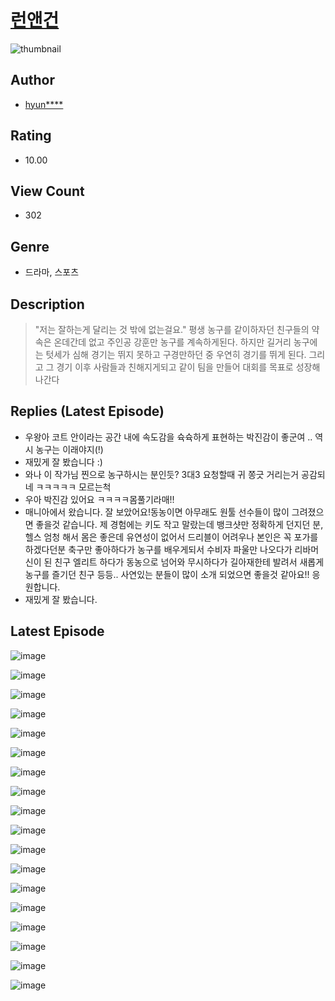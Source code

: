 # [런앤건](https://comic.naver.com/challenge/list?titleId=810746)
![thumbnail](https://image-comic.pstatic.net/user_contents_data/challenge_comic/2023/05/24/329710/upload_3617910456240648497_480x623.jpeg)

## Author
- [hyun****](https://comic.naver.com/artistTitle?id=329710)

## Rating
- 10.00

## View Count
- 302

## Genre
- 드라마, 스포츠

## Description
> "저는 잘하는게 달리는 것 밖에 없는걸요." 평생 농구를 같이하자던 친구들의 약속은 온데간데 없고 주인공 강훈만 농구를 계속하게된다. 하지만 길거리 농구에는 텃세가 심해 경기는 뛰지 못하고 구경만하던 중 우연히 경기를 뛰게 된다. 그리고 그 경기 이후 사람들과 친해지게되고 같이 팀을 만들어 대회를 목표로 성장해 나간다

## Replies (Latest Episode)
- 우왕아 코트 안이라는 공간 내에 속도감을 슉슉하게 표현하는 박진감이 좋군여 .. 역시 농구는 이래야지(!)
- 재밌게 잘 봤습니다 :)
- 와나 이 작가님 찐으로 농구하시는 분인듯? 3대3 요청할때 귀 쫑긋 거리는거 공감되네 ㅋㅋㅋㅋㅋ 모르는척
- 우아 박진감 있어요 ㅋㅋㅋㅋ몸풀기라매!!
- 매니아에서 왔습니다. 잘 보았어요!동농이면 아무래도 원툴 선수들이 많이 그려졌으면 좋을것 같습니다. 제 경험에는 키도 작고 말랐는데 뱅크샷만 정확하게 던지던 분, 헬스 엄청 해서 몸은 좋은데 유연성이 없어서 드리블이 어려우나 본인은 꼭 포가를 하겠다던분 축구만 좋아하다가 농구를 배우게되서 수비자 파울만 나오다가 리바머신이 된 친구 엘리트 하다가 동농으로 넘어와 무시하다가 길아재한테 발려서 새롭게 농구를 즐기던 친구 등등.. 사연있는 분들이 많이 소개 되었으면 좋을것 같아요!! 응원합니다.
- 재밌게 잘 봤습니다.

## Latest Episode
![image](https://image-comic.pstatic.net/user_contents_data/challenge_comic/2023/05/25/329710/upload_7234248167573185334.jpeg)

![image](https://image-comic.pstatic.net/user_contents_data/challenge_comic/2023/05/25/329710/upload_7018070781220696422.jpeg)

![image](https://image-comic.pstatic.net/user_contents_data/challenge_comic/2023/05/25/329710/upload_3474865986362304100.jpeg)

![image](https://image-comic.pstatic.net/user_contents_data/challenge_comic/2023/05/25/329710/upload_7148679784047917413.jpeg)

![image](https://image-comic.pstatic.net/user_contents_data/challenge_comic/2023/05/25/329710/upload_7219941343666333240.jpeg)

![image](https://image-comic.pstatic.net/user_contents_data/challenge_comic/2023/05/25/329710/upload_7003159226069836857.jpeg)

![image](https://image-comic.pstatic.net/user_contents_data/challenge_comic/2023/05/25/329710/upload_7293076232338552677.jpeg)

![image](https://image-comic.pstatic.net/user_contents_data/challenge_comic/2023/05/25/329710/upload_7162466353368216880.jpeg)

![image](https://image-comic.pstatic.net/user_contents_data/challenge_comic/2023/05/25/329710/upload_4122590494636204848.jpeg)

![image](https://image-comic.pstatic.net/user_contents_data/challenge_comic/2023/05/25/329710/upload_7089851508751415092.jpeg)

![image](https://image-comic.pstatic.net/user_contents_data/challenge_comic/2023/05/25/329710/upload_3905290905639531364.jpeg)

![image](https://image-comic.pstatic.net/user_contents_data/challenge_comic/2023/05/25/329710/upload_3558235343879943729.jpeg)

![image](https://image-comic.pstatic.net/user_contents_data/challenge_comic/2023/05/25/329710/upload_3904681788998891831.jpeg)

![image](https://image-comic.pstatic.net/user_contents_data/challenge_comic/2023/05/25/329710/upload_3617570711473251682.jpeg)

![image](https://image-comic.pstatic.net/user_contents_data/challenge_comic/2023/05/25/329710/upload_3702910178307682660.jpeg)

![image](https://image-comic.pstatic.net/user_contents_data/challenge_comic/2023/05/25/329710/upload_3703420579285721445.jpeg)

![image](https://image-comic.pstatic.net/user_contents_data/challenge_comic/2023/05/25/329710/upload_3702574848719479138.jpeg)

![image](https://image-comic.pstatic.net/user_contents_data/challenge_comic/2023/05/25/329710/upload_7220734985020584249.jpeg)
